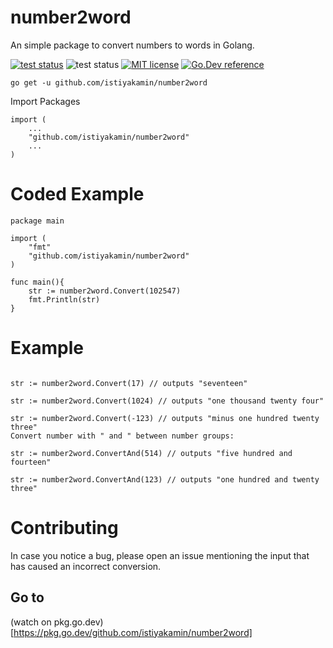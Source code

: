 # number2word

An simple package to convert numbers to words in Golang.

[![](https://github.com/istiyakamin/number2word/actions/workflows/go.yml/badge.svg "test status")](https://github.com/istiyakamin/number2word/actions) 
![test status](https://img.shields.io/github/go-mod/go-version/istiyakamin/number2word?label=Go%20Version)
[![MIT license](https://img.shields.io/badge/license-MIT-brightgreen.svg)](https://opensource.org/licenses/MIT)
[![Go.Dev reference](https://img.shields.io/badge/go.dev-reference-blue?logo=go&logoColor=white)](https://pkg.go.dev/github.com/istiyakamin/number2word@v1.0.1)
```
go get -u github.com/istiyakamin/number2word
```
Import Packages 
```
import (
	...
	"github.com/istiyakamin/number2word"
  	...
)
```

# Coded Example 

```
package main

import (
	"fmt"
	"github.com/istiyakamin/number2word"
)

func main(){
	str := number2word.Convert(102547)
	fmt.Println(str)
}
```

# Example

```golang

str := number2word.Convert(17) // outputs "seventeen"

str := number2word.Convert(1024) // outputs "one thousand twenty four"

str := number2word.Convert(-123) // outputs "minus one hundred twenty three"
Convert number with " and " between number groups:

str := number2word.ConvertAnd(514) // outputs "five hundred and fourteen"

str := number2word.ConvertAnd(123) // outputs "one hundred and twenty three"
```

# Contributing

In case you notice a bug, please open an issue mentioning the input that has caused an incorrect conversion.

## Go to 
(watch on pkg.go.dev)[https://pkg.go.dev/github.com/istiyakamin/number2word]
